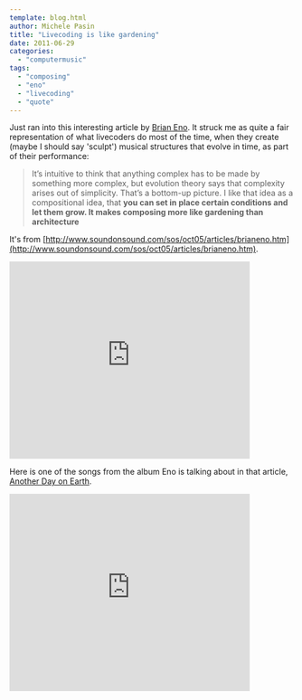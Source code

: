```yaml
---
template: blog.html
author: Michele Pasin
title: "Livecoding is like gardening"
date: 2011-06-29
categories: 
  - "computermusic"
tags: 
  - "composing"
  - "eno"
  - "livecoding"
  - "quote"
---
```


Just ran into this interesting article by [Brian Eno](http://en.wikipedia.org/wiki/Brian_Eno). It struck me as quite a fair representation of what livecoders do most of the time, when they create (maybe I should say 'sculpt') musical structures that evolve in time, as part of their performance:

> It’s intuitive to think that anything complex has to be made by something more complex, but evolution theory says that complexity arises out of simplicity. That’s a bottom-up picture. I like that idea as a compositional idea, that **you can set in place certain conditions and let them grow. It makes composing more like gardening than architecture**

It's from [http://www.soundonsound.com/sos/oct05/articles/brianeno.htm](http://www.soundonsound.com/sos/oct05/articles/brianeno.htm).

<iframe width="425" height="349" src="http://www.youtube.com/embed/e6K67aaEYA0" frameborder="0" allowfullscreen></iframe>

Here is one of the songs from the album Eno is talking about in that article, [Another Day on Earth](http://en.wikipedia.org/wiki/Another_Day_on_Earth).

<iframe width="425" height="349" src="http://www.youtube.com/embed/NBnvRNDAKRc" frameborder="0" allowfullscreen></iframe>
